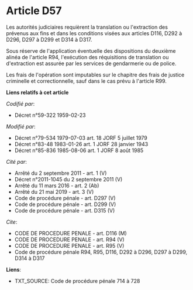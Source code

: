 # Article D57

Les autorités judiciaires requièrent la translation ou l'extraction des prévenus aux fins et dans les conditions visées aux
articles D116, D292 à D296, D297 à D299 et D314 à D317.

Sous réserve de l'application éventuelle des dispositions du deuxième alinéa de l'article R94, l'exécution des réquisitions
de translation ou d'extraction est assurée par les services de gendarmerie ou de police.

Les frais de l'opération sont imputables sur le chapitre des frais de justice criminelle et correctionnelle, sauf dans le cas
prévu à l'article R99.

**Liens relatifs à cet article**

_Codifié par_:

  - Décret n°59-322 1959-02-23

_Modifié par_:

  - Décret n°79-534 1979-07-03 art. 18 JORF 5 juillet 1979
  - Décret n°83-48 1983-01-26 art. 1 JORF 28 janvier 1943
  - Décret n°85-836 1985-08-06 art. 1 JORF 8 août 1985

_Cité par_:

  - Arrêté du 2 septembre 2011 - art. 1 (V)
  - Décret n°2011-1045 du 2 septembre 2011 (V)
  - Arrêté du 11 mars 2016 - art. 2 (Ab)
  - Arrêté du 21 mai 2019 - art. 3 (V)
  - Code de procédure pénale - art. D297 (V)
  - Code de procédure pénale - art. D299 (V)
  - Code de procédure pénale - art. D315 (V)

_Cite_:

  - CODE DE PROCEDURE PENALE - art. D116 (M)
  - CODE DE PROCEDURE PENALE - art. R94 (V)
  - CODE DE PROCEDURE PENALE - art. R95 (V)
  - Code de procédure pénale R94, R95, D116, D292 à D296, D297 à D299, D314 à D317

**Liens**:

  - TXT_SOURCE: Code de procédure pénale 714 à 728
